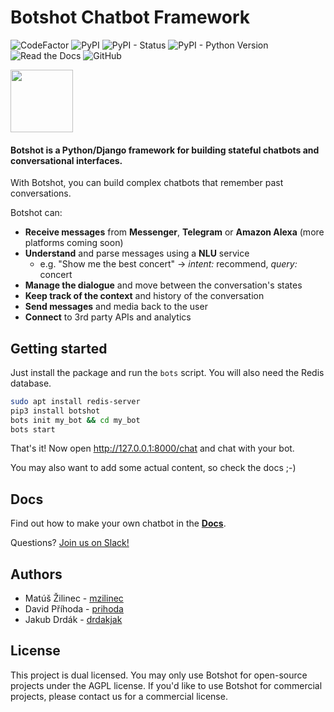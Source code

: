 
# Botshot Chatbot Framework

![CodeFactor](https://www.codefactor.io/repository/github/botshot/botshot/badge?style=flat-square)
![PyPI](https://img.shields.io/pypi/v/botshot.svg)
![PyPI - Status](https://img.shields.io/pypi/status/botshot.svg)
![PyPI - Python Version](https://img.shields.io/pypi/pyversions/botshot.svg)
![Read the Docs](https://img.shields.io/readthedocs/botshot.svg)
![GitHub](https://img.shields.io/github/license/botshot/botshot.svg)


<!--![GitHub last commit](https://img.shields.io/github/last-commit/botshot/botshot.svg)-->
<!-- ![PyPI - Django Version](https://img.shields.io/pypi/djversions/botshot.svg) -->
<p>
<img src="https://raw.githubusercontent.com/botshot/botshot/devel/docs/images/botshot.png" height="100"/>
</p>


#### Botshot is a Python/Django framework for building stateful chatbots and conversational interfaces.

With Botshot, you can build complex chatbots that remember past conversations.

Botshot can:
- __Receive messages__ from __Messenger__, __Telegram__ or __Amazon Alexa__ (more platforms coming soon)
- __Understand__ and parse messages using a **NLU** service
  - e.g. "Show me the best concert" -> *intent:* recommend, *query:* concert
- __Manage the dialogue__ and move between the conversation's states
- __Keep track of the context__ and history of the conversation
- __Send messages__ and media back to the user
- __Connect__ to 3rd party APIs and analytics
<!-- - It's __language independent__ -->
<!-- - It has a __web chat GUI__ for easy testing -->

## Getting started

Just install the package and run the `bots` script. You will also need the Redis database.
```bash
sudo apt install redis-server
pip3 install botshot
bots init my_bot && cd my_bot
bots start
```

That's it! Now open http://127.0.0.1:8000/chat and chat with your bot.

You may also want to add some actual content, so check the docs ;-)

## Docs

Find out how to make your own chatbot in the **[Docs](https://botshot.readthedocs.io)**.

Questions? [Join us on Slack!](https://botshot-slackin.herokuapp.com/)

## Authors
- Matúš Žilinec - [mzilinec](https://github.com/mzilinec)
- David Příhoda - [prihoda](https://github.com/prihoda)
- Jakub Drdák   - [drdakjak](https://github.com/drdakjak)


## License
This project is dual licensed. You may only use Botshot for open-source projects under the AGPL license.  If you'd like to use Botshot for commercial projects, please contact us for a commercial license.
